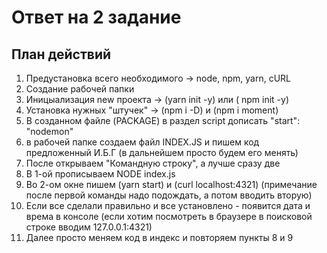<p><h1>Ответ на 2 задание</h1></p>

<p><h2>План действий</h2></p>

<p>
<ol>
<li>Предустановка всего необходимого -> node, npm, yarn, cURL</li>
<li>Создание рабочей папки</li>
<li>Иницыализация new проекта -> (yarn init -y) или ( npm init -y) </li>
<li>Установка нужных "штучек" -> (npm i -D) и (npm i moment) </li>
<li>В созданном файле (PACKAGE) в раздел script дописать "start": "nodemon"</li>
<li>в рабочей папке создаем файл INDEX.JS и пишем код предложенный И.Б.Г (в дальнейшем просто будем его менять)</li>
<li>После открываем "Командную строку", а лучше сразу две</li>
<li>В 1-ой прописываем NODE index.js</li>
<li>Во 2-ом окне пишем (yarn start) и (curl localhost:4321) (примечание после первой команды надо подождать, а потом вводить вторую)</li>
<li>Если все сделали правильно и все установлено - появится дата и врема в консоле (если хотим посмотреть в браузере в поисковой строке вводим 127.0.0.1:4321)</li>
<li>Далее просто меняем код в индекс и повторяем пункты 8 и 9</li>
</ol>
</p>
